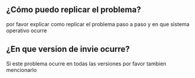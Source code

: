 ## ¿Cómo puedo replicar el problema?
por favor explicar como replicar el problema paso a paso y en que sistema operativo ocurre
## ¿En que version de invie ocurre?
Si este problema ocurre en todas las versiones por favor tambien mencionarlo
